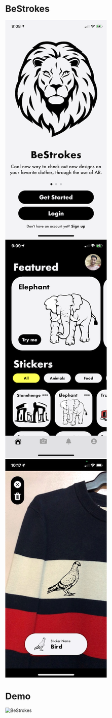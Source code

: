 # BeStrokes

![BeStrokes](/ReadMeFiles/Landing.PNG)
![BeStrokes](/ReadMeFiles/Home-Dark.PNG)
![BeStrokes](/ReadMeFiles/Capture-Dark.jpg)



# Demo
![BeStrokes](/ReadMeFiles/Demo.gif)




